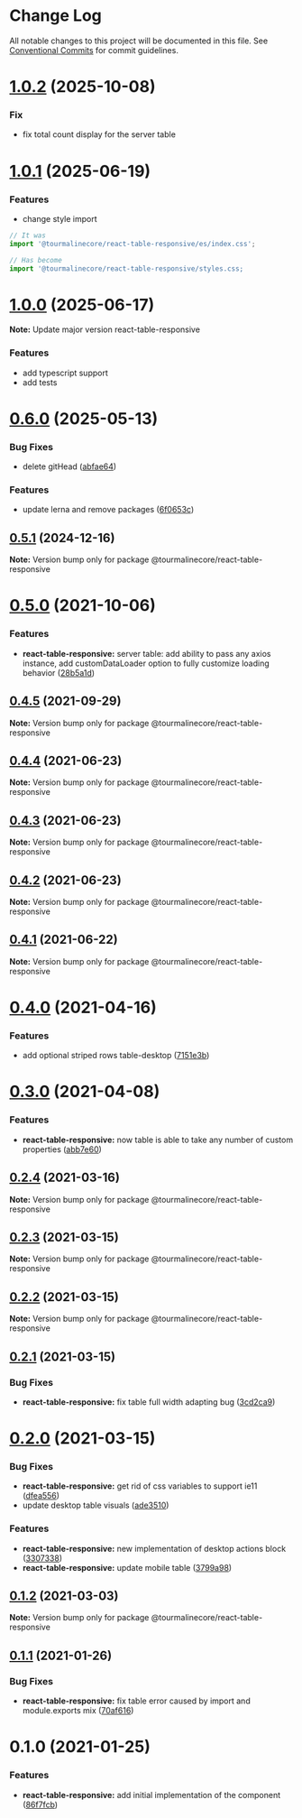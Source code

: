 # Change Log

All notable changes to this project will be documented in this file.
See [Conventional Commits](https://conventionalcommits.org) for commit guidelines.

# [1.0.2](https://github.com/TourmalineCore/React-Packages/compare/%40tourmalinecore/react-table-responsive%401.0.1...%40tourmalinecore/react-table-responsive%401.0.2) (2025-10-08)

### Fix
- fix total count display for the server table

# [1.0.1](https://github.com/TourmalineCore/React-Packages/compare/%40tourmalinecore/react-table-responsive%401.0.0...%40tourmalinecore/react-table-responsive%401.0.1) (2025-06-19)

### Features
- change style import 

```js
// It was
import '@tourmalinecore/react-table-responsive/es/index.css';

// Has become
import '@tourmalinecore/react-table-responsive/styles.css;
```

# [1.0.0](https://github.com/TourmalineCore/React-Packages/compare/@tourmalinecore/react-table-responsive@0.6.0...@tourmalinecore/react-table-responsive@1.0.0) (2025-06-17)

**Note:** Update major version react-table-responsive

### Features

- add typescript support
- add tests


# [0.6.0](https://github.com/TourmalineCore/React-Packages/compare/@tourmalinecore/react-table-responsive@0.5.1...@tourmalinecore/react-table-responsive@0.6.0) (2025-05-13)


### Bug Fixes

* delete gitHead ([abfae64](https://github.com/TourmalineCore/React-Packages/commit/abfae64803984e7576673aceaf7698e1308cf4c5))


### Features

* update lerna and remove packages ([6f0653c](https://github.com/TourmalineCore/React-Packages/commit/6f0653c965b7a98b85c05b770d5c2360e9ad0aba))





## [0.5.1](https://github.com/TourmalineCore/React-Packages/compare/@tourmalinecore/react-table-responsive@0.5.0...@tourmalinecore/react-table-responsive@0.5.1) (2024-12-16)

**Note:** Version bump only for package @tourmalinecore/react-table-responsive





# [0.5.0](https://github.com/TourmalineCore/React-Packages/compare/@tourmalinecore/react-table-responsive@0.4.5...@tourmalinecore/react-table-responsive@0.5.0) (2021-10-06)


### Features

* **react-table-responsive:** server table: add ability to pass any axios instance, add customDataLoader option to fully customize loading behavior ([28b5a1d](https://github.com/TourmalineCore/React-Packages/commit/28b5a1dec51addcdd40b1db51b37fab715611bea))





## [0.4.5](https://github.com/TourmalineCore/React-Packages/compare/@tourmalinecore/react-table-responsive@0.4.4...@tourmalinecore/react-table-responsive@0.4.5) (2021-09-29)

**Note:** Version bump only for package @tourmalinecore/react-table-responsive





## [0.4.4](https://github.com/TourmalineCore/React-Packages/compare/@tourmalinecore/react-table-responsive@0.4.3...@tourmalinecore/react-table-responsive@0.4.4) (2021-06-23)

**Note:** Version bump only for package @tourmalinecore/react-table-responsive





## [0.4.3](https://github.com/TourmalineCore/React-Packages/compare/@tourmalinecore/react-table-responsive@0.4.1...@tourmalinecore/react-table-responsive@0.4.3) (2021-06-23)

**Note:** Version bump only for package @tourmalinecore/react-table-responsive





## [0.4.2](https://github.com/TourmalineCore/React-Packages/compare/@tourmalinecore/react-table-responsive@0.4.1...@tourmalinecore/react-table-responsive@0.4.2) (2021-06-23)

**Note:** Version bump only for package @tourmalinecore/react-table-responsive





## [0.4.1](https://github.com/TourmalineCore/React-Packages/compare/@tourmalinecore/react-table-responsive@0.4.0...@tourmalinecore/react-table-responsive@0.4.1) (2021-06-22)

**Note:** Version bump only for package @tourmalinecore/react-table-responsive





# [0.4.0](https://github.com/TourmalineCore/React-Packages/compare/@tourmalinecore/react-table-responsive@0.3.0...@tourmalinecore/react-table-responsive@0.4.0) (2021-04-16)


### Features

* add optional striped rows table-desktop ([7151e3b](https://github.com/TourmalineCore/React-Packages/commit/7151e3b30fa58889d56ac73eccff312058b57281))





# [0.3.0](https://github.com/TourmalineCore/React-Packages/compare/@tourmalinecore/react-table-responsive@0.2.4...@tourmalinecore/react-table-responsive@0.3.0) (2021-04-08)


### Features

* **react-table-responsive:** now table is able to take any number of custom properties ([abb7e60](https://github.com/TourmalineCore/React-Packages/commit/abb7e60794dd439b8965a607a8f15dcf3e9425c1))





## [0.2.4](https://github.com/TourmalineCore/React-Packages/compare/@tourmalinecore/react-table-responsive@0.2.3...@tourmalinecore/react-table-responsive@0.2.4) (2021-03-16)

**Note:** Version bump only for package @tourmalinecore/react-table-responsive





## [0.2.3](https://github.com/TourmalineCore/React-Packages/compare/@tourmalinecore/react-table-responsive@0.2.2...@tourmalinecore/react-table-responsive@0.2.3) (2021-03-15)

**Note:** Version bump only for package @tourmalinecore/react-table-responsive





## [0.2.2](https://github.com/TourmalineCore/React-Packages/compare/@tourmalinecore/react-table-responsive@0.2.1...@tourmalinecore/react-table-responsive@0.2.2) (2021-03-15)

**Note:** Version bump only for package @tourmalinecore/react-table-responsive





## [0.2.1](https://github.com/TourmalineCore/React-Packages/compare/@tourmalinecore/react-table-responsive@0.2.0...@tourmalinecore/react-table-responsive@0.2.1) (2021-03-15)


### Bug Fixes

* **react-table-responsive:** fix table full width adapting bug ([3cd2ca9](https://github.com/TourmalineCore/React-Packages/commit/3cd2ca9a26a2e75984d38e219d383705fbf2d7f6))





# [0.2.0](https://github.com/TourmalineCore/React-Packages/compare/@tourmalinecore/react-table-responsive@0.1.2...@tourmalinecore/react-table-responsive@0.2.0) (2021-03-15)


### Bug Fixes

* **react-table-responsive:** get rid of css variables to support ie11 ([dfea556](https://github.com/TourmalineCore/React-Packages/commit/dfea5566b1f5e2a80db4d993255c736cf8bd72a8))
* update desktop table visuals ([ade3510](https://github.com/TourmalineCore/React-Packages/commit/ade3510ffb4d87449d562526435173404a89499b))


### Features

* **react-table-responsive:** new implementation of desktop actions block ([3307338](https://github.com/TourmalineCore/React-Packages/commit/3307338bf3a4ee07d6eeac98f2268aafe6fc62c5))
* **react-table-responsive:** update mobile table ([3799a98](https://github.com/TourmalineCore/React-Packages/commit/3799a9827ff907ad67859ee49bb8f4b7f58b4e18))





## [0.1.2](https://github.com/TourmalineCore/React-Packages/compare/@tourmalinecore/react-table-responsive@0.1.1...@tourmalinecore/react-table-responsive@0.1.2) (2021-03-03)

**Note:** Version bump only for package @tourmalinecore/react-table-responsive





## [0.1.1](https://github.com/TourmalineCore/React-Packages/compare/@tourmalinecore/react-table-responsive@0.1.0...@tourmalinecore/react-table-responsive@0.1.1) (2021-01-26)


### Bug Fixes

* **react-table-responsive:** fix table error caused by import and module.exports mix ([70af616](https://github.com/TourmalineCore/React-Packages/commit/70af616d5c595b68404d790666c89bbf6b6de177))





# 0.1.0 (2021-01-25)


### Features

* **react-table-responsive:** add initial implementation of the component ([86f7fcb](https://github.com/TourmalineCore/React-Packages/commit/86f7fcb8611c60a2033ed59d6e9f589bd165f42c))
